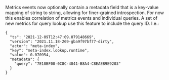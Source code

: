 Metrics events now optionally contain a metadata field that is a key-value
mapping of string to string, allowing for finer-grained introspection. For now
this enables correlation of metrics events and individual queries. A set of new
metrics for query lookup use this feature to include the query ID. I.e.:
```
{
  "ts": "2021-12-09T12:47:09.079148669",
  "version": "2021.11.18-269-gba9f97bf77-dirty",
  "actor": "meta-index",
  "key": "meta-index.lookup.runtime",
  "value": 0.070954,
  "metadata": {
    "query": "7E18BF00-0C8C-4841-B8A4-C8EAEB9E9203"
  }
}
```
